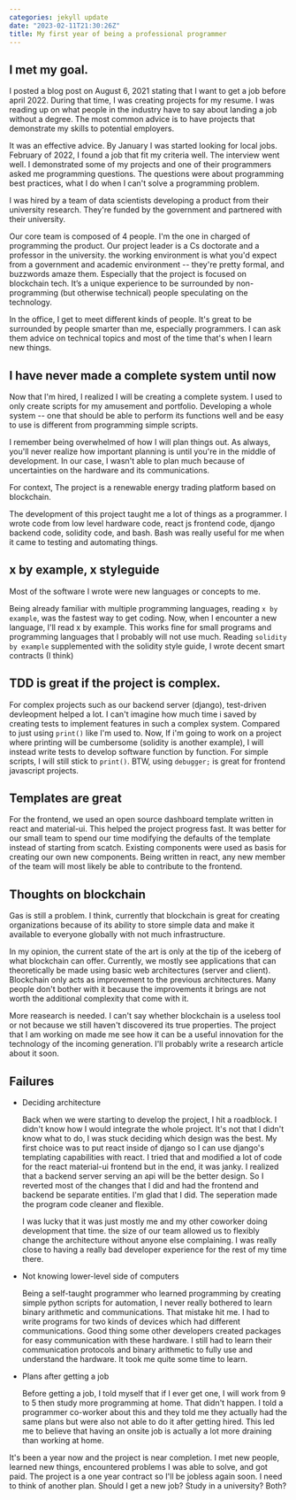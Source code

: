 ```yaml
---
categories: jekyll update
date: "2023-02-11T21:30:26Z"
title: My first year of being a professional programmer
---
```


## I met my goal.

I posted a blog post on August 6, 2021 stating that I want to get a job before
april 2022. During that time, I was creating projects for my resume. I was
reading up on what people in the industry have to say about landing a job
without a degree. The most common advice is to have projects that demonstrate
my skills to potential employers.

It was an effective advice. By January I was started looking for local jobs.
February of 2022, I found a job that fit my criteria well. The interview went
well. I demonstrated some of my projects and one of their programmers asked me
programming questions. The questions were about programming best practices,
what I do when I can't solve a programming problem.

I was hired by a team of data scientists developing a product from their
university research. They're funded by the government and partnered with their
university.

Our core team is composed of 4 people. I'm the one in charged of programming the
product. Our project leader is a Cs doctorate and a professor in the university.
the working environment is what you'd expect from a government and academic
environment -- they're pretty formal, and buzzwords amaze them. Especially that
the project is focused on blockchain tech. It’s a unique experience to be
surrounded by non-programming (but otherwise technical) people speculating on
the technology.

In the office, I get to meet different kinds of people. It's great to be
surrounded by people smarter than me, especially programmers. I can ask them
advice on technical topics and most of the time that's when I learn new things.

## I have never made a complete system until now

Now that I'm hired, I realized I will be creating a complete system. I used to
only create scripts for my amusement and portfolio. Developing a whole system
-- one that should be able to perform its functions well and be easy to use is
different from programming simple scripts.

I remember being overwhelmed of how I will plan things out. As always, you'll
never realize how important planning is until you're in the middle of
development. In our case, I wasn't able to plan much because of uncertainties
on the hardware and its communications.

For context, The project is a renewable energy trading platform based on
blockchain.

The development of this project taught me a lot of things as a
programmer. I wrote code from low level hardware code, react js frontend code,
django backend code, solidity code, and bash. Bash was really useful for me
when it came to testing and automating things.

## x by example, x styleguide

Most of the software I wrote were new languages or concepts to me.

Being already familiar with multiple programming languages, reading `x by
example`, was the fastest way to get coding. Now, when I encounter a new
language, I'll read x by example. This works fine for small programs and
programming languages that I probably will not use much. Reading `solidity
by example` supplemented with the solidity style guide, I wrote decent smart
contracts (I think)

## TDD is great if the project is complex.

For complex projects such as our backend server (django), test-driven
devleopment helped a lot. I can't imagine how much time i saved by creating
tests to implement features in such a complex system. Compared to just using
`print()` like I'm used to. Now, If i'm going to work on a project where
printing will be cumbersome (solidity is another example), I will instead write
tests to develop software function by function. For simple scripts, I will
still stick to `print()`. BTW, using `debugger;` is great for frontend
javascript projects.

## Templates are great

For the frontend, we used an open source dashboard template written in react
and material-ui. This helped the project progress fast. It was better for our
small team to spend our time modifying the defaults of the template instead of
starting from scatch. Existing components were used as basis for creating our
own new components. Being written in react, any new member of the team will
most likely be able to contribute to the frontend.

## Thoughts on blockchain

Gas is still a problem. I think, currently that blockchain is great for
creating organizations because of its ability to store simple data and make it
available to everyone globally with not much infrastructure.

In my opinion, the current state of the art is only at the tip of the
iceberg of what blockchain can offer. Currently, we mostly see applications
that can theoretically be made using basic web architectures (server and
client). Blockchain only acts as improvement to the previous architectures.
Many people don't bother with it because the improvements it brings are not
worth the additional complexity that come with it.

More reasearch is needed. I can't say whether blockchain is a useless tool or
not because we still haven't discovered its true properties. The project
that I am working on made me see how it can be a useful innovation for
the technology of the incoming generation. I'll probably write a research
article about it soon.

## Failures

- Deciding architecture

  Back when we were starting to develop the project, I hit a roadblock.
  I didn't know how I would integrate the whole project. It's not that I didn't
  know what to do, I was stuck deciding which design was the best. My first
  choice was to put react inside of django so I can use django's templating
  capabilities with react. I tried that and modified a lot of code for the
  react material-ui frontend but in the end, it was janky. I realized that a
  backend server serving an api will be the better design. So I reverted most
  of the changes that I did and had the frontend and backend be separate
  entities. I'm glad that I did. The seperation made the program code cleaner
  and flexible.

  I was lucky that it was just mostly me and my other coworker doing
  development that time. the size of our team allowed us to flexibly change the
  architecture without anyone else complaining. I was really close to having a
  really bad developer experience for the rest of my time there.

- Not knowing lower-level side of computers

  Being a self-taught programmer who learned programming by creating simple
  python scripts for automation, I never really bothered to learn binary
  arithmetic and communications. That mistake hit me. I had to write programs
  for two kinds of devices which had different communications. Good thing some
  other developers created packages for easy communication with these
  hardware. I still had to learn their communication protocols and binary
  arithmetic to fully use and understand the hardware. It took me quite some
  time to learn.

- Plans after getting a job

  Before getting a job, I told myself that if I ever get one, I will work from 9
  to 5 then study more programming at home. That didn't happen. I told a
  programmer co-worker about this and they told me they actually had the same
  plans but were also not able to do it after getting hired. This led me to
  believe that having an onsite job is actually a lot more draining than working
  at home.

It's been a year now and the project is near completion. I met new people,
learned new things, encountered problems I was able to solve, and got paid. The
project is a one year contract so I'll be jobless again soon. I need to think
of another plan. Should I get a new job? Study in a university? Both?

